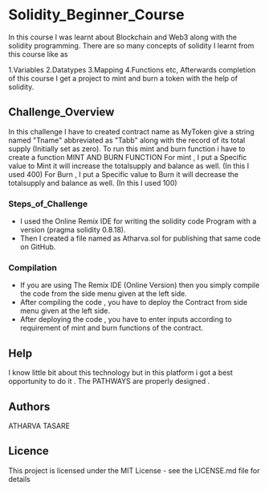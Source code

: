 # Solidity_Beginner_Course
In this course I was learnt about Blockchain and Web3 along with the solidity programming. There are so many concepts of solidity I learnt from this course like as

1.Variables
2.Datatypes
3.Mapping
4.Functions etc,
Afterwards completion of this course I get a project to mint and burn a token with the help of solidity.

## Challenge_Overview

In this challenge I have to created contract name as MyToken give a string named "Tname" abbreviated as "Tabb" along with the record of its total supply (Initially set as zero). 
To run this mint and burn function i have to create a function MINT AND BURN FUNCTION
For mint , I put a Specific value to Mint it will increase the totalsupply and balance as well. (In this I used 400)
For Burn , I put a Specific value to Burn it will decrease the totalsupply and balance as well. (In this I  used 100)

### Steps_of_Challenge

* I used the Online Remix IDE for writing the solidity code Program with a version (pragma solidity 0.8.18).
* Then I created a file named as Atharva.sol for publishing that same code on GitHub.

### Compilation 

* If you are using The Remix IDE (Online Version) then you simply compile the code from the side menu given at the left side.
* After compiling the code , you have to deploy the Contract from side menu given at the left side.
* After deploying the code , you have to enter inputs according to requirement of mint and burn functions of the contract. 

## Help

I know little bit about this technology but in this platform i got a best opportunity to do it . The PATHWAYS are properly designed .

## Authors
ATHARVA TASARE

## Licence 
This project is licensed under the MIT License - see the LICENSE.md file for details
